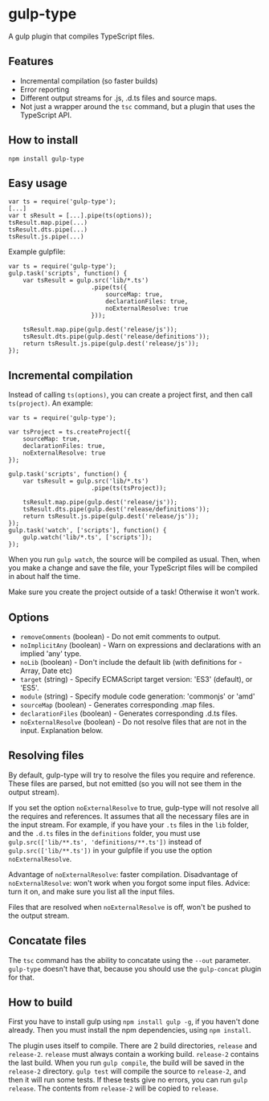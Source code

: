 gulp-type
=========
A gulp plugin that compiles TypeScript files.

Features
--------
- Incremental compilation (so faster builds)
- Error reporting
- Different output streams for .js, .d.ts files and source maps.
- Not just a wrapper around the ```tsc``` command, but a plugin that uses the TypeScript API.

How to install
--------------
```
npm install gulp-type
```

Easy usage
----------
```
var ts = require('gulp-type');
[...]
var t sResult = [...].pipe(ts(options));
tsResult.map.pipe(...)
tsResult.dts.pipe(...)
tsResult.js.pipe(...)
```
Example gulpfile:
```
var ts = require('gulp-type');
gulp.task('scripts', function() {
	var tsResult = gulp.src('lib/*.ts')
					   .pipe(ts({
						   sourceMap: true,
						   declarationFiles: true,
						   noExternalResolve: true
					   }));
	
	tsResult.map.pipe(gulp.dest('release/js'));
	tsResult.dts.pipe(gulp.dest('release/definitions'));
	return tsResult.js.pipe(gulp.dest('release/js'));
});
```

Incremental compilation
-----------------------
Instead of calling ```ts(options)```, you can create a project first, and then call ```ts(project)```. An example:
```
var ts = require('gulp-type');

var tsProject = ts.createProject({
	sourceMap: true,
	declarationFiles: true,
	noExternalResolve: true
});

gulp.task('scripts', function() {
	var tsResult = gulp.src('lib/*.ts')
					   .pipe(ts(tsProject));
	
	tsResult.map.pipe(gulp.dest('release/js'));
	tsResult.dts.pipe(gulp.dest('release/definitions'));
	return tsResult.js.pipe(gulp.dest('release/js'));
});
gulp.task('watch', ['scripts'], function() {
    gulp.watch('lib/*.ts', ['scripts']);
});
```
When you run ```gulp watch```, the source will be compiled as usual. Then, when you make a change and save the file, your TypeScript files will be compiled in about half the time.

Make sure you create the project outside of a task! Otherwise it won't work.

Options
-------
- ```removeComments``` (boolean) - Do not emit comments to output.
- ```noImplicitAny``` (boolean) - Warn on expressions and declarations with an implied 'any' type.
- ```noLib``` (boolean) - Don't include the default lib (with definitions for - Array, Date etc)
- ```target``` (string) - Specify ECMAScript target version: 'ES3' (default), or 'ES5'.
- ```module``` (string) - Specify module code generation: 'commonjs' or 'amd'
- ```sourceMap``` (boolean) - Generates corresponding .map files.
- ```declarationFiles``` (boolean) - Generates corresponding .d.ts files.
- ```noExternalResolve``` (boolean) - Do not resolve files that are not in the input. Explanation below.

Resolving files
---------------
By default, gulp-type will try to resolve the files you require and reference. These files are parsed, but not emitted (so you will not see them in the output stream).

If you set the option ```noExternalResolve``` to true, gulp-type will not resolve all the requires and references. It assumes that all the necessary files are in the input stream. For example, if you have your ```.ts``` files in the ```lib``` folder, and the ```.d.ts``` files in the ```definitions``` folder, you must use ```gulp.src(['lib/**.ts', 'definitions/**.ts'])``` instead of ```gulp.src(['lib/**.ts'])``` in your gulpfile if you use the option ```noExternalResolve```.

Advantage of ```noExternalResolve```: faster compilation.
Disadvantage of ```noExternalResolve```: won't work when you forgot some input files.
Advice: turn it on, and make sure you list all the input files.

Files that are resolved when ```noExternalResolve``` is off, won't be pushed to the output stream.

Concatate files
------------
The ```tsc``` command has the ability to concatate using the ```--out``` parameter. ```gulp-type``` doesn't have that, because you should use the ```gulp-concat``` plugin for that.

How to build
------------
First you have to install gulp using ```npm install gulp -g```, if you haven't done already. Then you must install the npm dependencies, using ```npm install```.

The plugin uses itself to compile. There are 2 build directories, ```release``` and ```release-2```. ```release``` must always contain a working build. ```release-2``` contains the last build. When you run ```gulp compile```, the build will be saved in the ```release-2``` directory. ```gulp test``` will compile the source to ```release-2```, and then it will run some tests. If these tests give no errors, you can run ```gulp release```. The contents from ```release-2``` will be copied to ```release```.